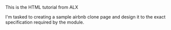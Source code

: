 This is the HTML tutorial from ALX

I'm tasked to creating a sample airbnb clone page 
and design it to the exact specification required by the module.
